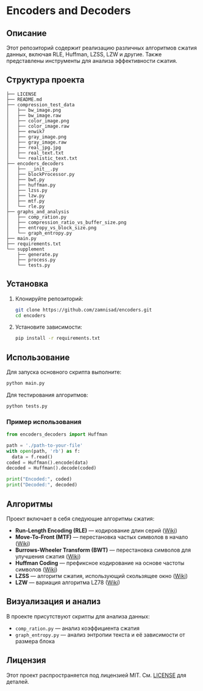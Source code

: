 # Encoders and Decoders

## Описание

Этот репозиторий содержит реализацию различных алгоритмов сжатия данных, включая RLE, Huffman, LZSS, LZW и другие. Также представлены инструменты для анализа эффективности сжатия.

## Структура проекта

```
├── LICENSE
├── README.md
├── compression_test_data
│   ├── bw_image.png
│   ├── bw_image.raw
│   ├── color_image.png
│   ├── color_image.raw
│   ├── enwik7
│   ├── gray_image.png
│   ├── gray_image.raw
│   ├── real_jpg.jpg
│   ├── real_text.txt
│   └── realistic_text.txt
├── encoders_decoders
│   ├── __init__.py
│   ├── blockProcessor.py
│   ├── bwt.py
│   ├── huffman.py
│   ├── lzss.py
│   ├── lzw.py
│   ├── mtf.py
│   └── rle.py
├── graphs_and_analysis
│   ├── comp_ration.py
│   ├── compression_ratio_vs_buffer_size.png
│   ├── entropy_vs_block_size.png
│   └── graph_entropy.py
├── main.py
├── requirements.txt
└── supplement
    ├── generate.py
    ├── process.py
    └── tests.py
```

## Установка

1. Клонируйте репозиторий:

   ```bash
   git clone https://github.com/zamnisad/encoders.git
   cd encoders
   ```

2. Установите зависимости:

   ```bash
   pip install -r requirements.txt
   ```

## Использование

Для запуска основного скрипта выполните:

```bash
python main.py
```

Для тестирования алгоритмов:

```bash
python tests.py
```

### Пример использования

```python
from encoders_decoders import Huffman

path = './path-to-your-file'
with open(path, 'rb') as f:
  data = f.read()
coded = Huffman().encode(data)
decoded = Huffman().decode(coded)

print("Encoded:", coded)
print("Decoded:", decoded)
```

## Алгоритмы

Проект включает в себя следующие алгоритмы сжатия:

- **Run-Length Encoding (RLE)** — кодирование длин серий ([Wiki](https://en.wikipedia.org/wiki/Run-length_encoding))
- **Move-To-Front (MTF)** — перестановка частых символов в начало ([Wiki](https://en.wikipedia.org/wiki/Move-to-front_transform))
- **Burrows-Wheeler Transform (BWT)** — перестановка символов для улучшения сжатия ([Wiki](https://en.wikipedia.org/wiki/Burrows%E2%80%93Wheeler_transform))
- **Huffman Coding** — префиксное кодирование на основе частоты символов ([Wiki](https://en.wikipedia.org/wiki/Huffman_coding))
- **LZSS** — алгоритм сжатия, использующий скользящее окно ([Wiki](https://en.wikipedia.org/wiki/Lempel%E2%80%93Ziv%E2%80%93Storer%E2%80%93Szymanski))
- **LZW** — вариация алгоритма LZ78 ([Wiki](https://en.wikipedia.org/wiki/Lempel%E2%80%93Ziv%E2%80%93Welch))

## Визуализация и анализ

В проекте присутствуют скрипты для анализа данных:

- `comp_ration.py` — анализ коэффициента сжатия
- `graph_entropy.py` — анализ энтропии текста и её зависимости от размера блока

## Лицензия

Этот проект распространяется под лицензией MIT. См. [LICENSE](LICENSE) для деталей.